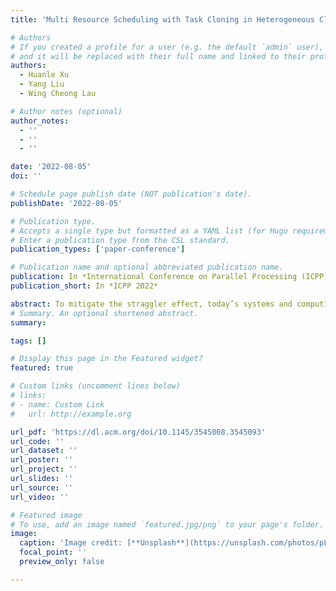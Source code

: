 ```yaml
---
title: 'Multi Resource Scheduling with Task Cloning in Heterogeneous Clusters'

# Authors
# If you created a profile for a user (e.g. the default `admin` user), write the username (folder name) here
# and it will be replaced with their full name and linked to their profile.
authors:
  - Huanle Xu
  - Yang Liu
  - Wing Cheong Lau

# Author notes (optional)
author_notes:
  - ''
  - ''
  - ''

date: '2022-08-05'
doi: ''

# Schedule page publish date (NOT publication's date).
publishDate: '2022-08-05'

# Publication type.
# Accepts a single type but formatted as a YAML list (for Hugo requirements).
# Enter a publication type from the CSL standard.
publication_types: ['paper-conference']

# Publication name and optional abbreviated publication name.
publication: In *International Conference on Parallel Processing (ICPP) 2022*
publication_short: In *ICPP 2022*

abstract: To mitigate the straggler effect, today’s systems and computing frameworks have adopted redundancy to launch extra copies for stragglers. Two limitations of the existing straggler-mitigation techniques, however, are that resource demand of tasks is only considered in the context of slots and, moreover, redundancy is seldom coordinated with job scheduling. To tackle these issues, in this paper, we present DollyMP, a job scheduler that addresses multiresource scheduling with task cloning in heterogeneous clusters. DollyMP carefully combines SRPT (Shortest Remaining ProcessingTime) and SVF (Smallest Volume First) via knapsack optimization to schedule tasks with multi-resource demands and, in the meanwhile, dynamically launches task clones to yield a small job completion time. DollyMP is built on a strong mathematical foundation to guarantee near-optimal performance. The deployment of our Hadoop YARN prototype on a 30-node cluster demonstrates that DollyMP can reduce job response time by 50% under different cluster loads.
# Summary. An optional shortened abstract.
summary: 

tags: []

# Display this page in the Featured widget?
featured: true

# Custom links (uncomment lines below)
# links:
# - name: Custom Link
#   url: http://example.org

url_pdf: 'https://dl.acm.org/doi/10.1145/3545008.3545093'
url_code: ''
url_dataset: ''
url_poster: ''
url_project: ''
url_slides: ''
url_source: ''
url_video: ''

# Featured image
# To use, add an image named `featured.jpg/png` to your page's folder.
image:
  caption: 'Image credit: [**Unsplash**](https://unsplash.com/photos/pLCdAaMFLTE)'
  focal_point: ''
  preview_only: false

---
```



